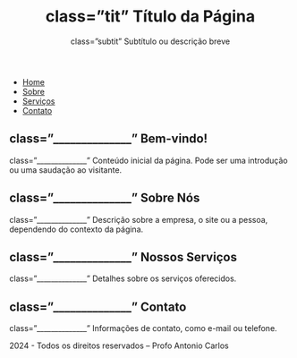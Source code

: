 <!DOCTYPE html>
<html lang="pt-BR">
<head>
<meta charset="UTF-8">
<meta name="viewport" content="width=device-width, initial-scale=1.0">
<title>Estrutura de Página Simples</title>
<link rel=”stylesheet” href”________”>
</head>
<body>

<!-- Cabeçalho da página -->
<header>
<h1> class=”tit” Título da Página</h1>
<p> class=”subtit” Subtítulo ou descrição breve</p>
</header>

<!-- Menu de navegação -->
<nav _____=”______________” >
<ul>
<li><a href="#home">Home</a></li>
<li><a href="#sobre">Sobre</a></li>
<li><a href="#servicos">Serviços</a></li>
<li><a href="#contato">Contato</a></li>
</ul>
</nav>

<!-- Conteúdo principal da página -->
<main>
<section class=”______________” id="home">

<h2> class=”______________” Bem-vindo!</h2>
<p> class=”______________” Conteúdo inicial da página. Pode ser uma introdução ou
uma saudação ao visitante.</p>
</section>

<section id="sobre">
<h2> class=”______________” Sobre Nós</h2>
<p> class=”______________” Descrição sobre a empresa, o site ou a pessoa,
dependendo do contexto da página.</p>
</section>

<section class=”______________” id="servicos">
<h2> class=”______________” Nossos Serviços</h2>
<p> class=”______________” Detalhes sobre os serviços oferecidos.</p>
</section>

<section class=”______________” id="contato">
<h2> class=”______________” Contato</h2>
<p> class=”______________” Informações de contato, como e-mail ou telefone.</p>
</section>
</main>

<!-- Rodapé da página -->
<footer class=”______________” >
<p>2024 - Todos os direitos reservados – Profo Antonio Carlos</p>
</footer>

</body>
</html>